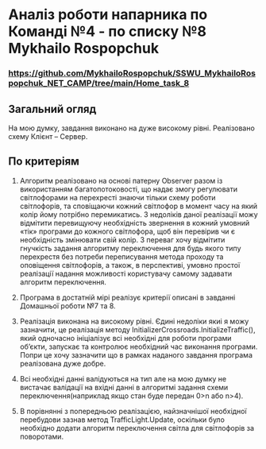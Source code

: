 # Аналіз роботи напарника по Команді №4 - по списку №8 Mykhailo Rospopchuk
### https://github.com/MykhailoRospopchuk/SSWU_MykhailoRospopchuk_NET_CAMP/tree/main/Home_task_8

## Загальний огляд 

На мою думку, завдання виконано на дуже високому рівні. Реалізовано схему Клієнт – Сервер.

## По критеріям

1.	Алгоритм реалізовано на основі патерну Observer разом із використанням багатопотоковості, що надає змогу регулювати світлофорами на перехресті знаючи тільки схему роботи світлофорів, та сповіщаючи кожний світлофор в момент часу на який колір йому потрібно перемикатись. З недоліків даної реалізації можу відмітити перевищуючу необхідність звернення в кожний умовний «тік» програми до кожного світлофора, щоб він перевірив чи є необхідність змінювати свій колір. З переваг хочу відмітити гнучкість задання алгоритму переключення для будь якого типу перехрестя без потреби переписування метода проходу та оповіщення світлофорів, а також, в перспективі, умовно простої реалізації надання можливості користувачу самому задавати алгоритм переключення.

2.	Програма в достатній мірі реалізує критерії описані в завданні Домашньої роботи №7 та 8.

3.	Реалізація виконана на високому рівні. Єдині недоліки якиі я можу зазначити, це реалізація методу InitializerCrossroads.InitializeTraffic(), який одночасно ініціалізує всі необхідні для роботи програми об’єкти, запускає та контролює необхідний час виконання програми. Попри це хочу зазначити що в рамках наданого завдання програма реалізована дуже добре.

4.	Всі необхідні данні валідуються на тип але на мою думку не вистачає валідації на вхідні данні в алгоритмі задання схеми переключення(наприклад якщо стан буде передан 0>n або n>4).

5.	В порівнянні з попередньою реалізацією, найзначнішої необхідної перебудови зазнав метод TrafficLight.Update, оскільки було необхідно додати алгоритм переключення світла для світлофорів за поворотами.
